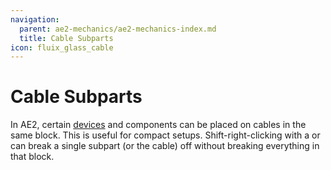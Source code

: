 ```yaml
---
navigation:
  parent: ae2-mechanics/ae2-mechanics-index.md
  title: Cable Subparts
icon: fluix_glass_cable
---
```


# Cable Subparts

<GameScene zoom="4" background="transparent">
  <ImportStructure src="../assets/assemblies/subparts_demonstration.snbt" />
  <IsometricCamera yaw="195" pitch="30" />
</GameScene>

In AE2, certain [devices](devices.md) and components can be placed on cables in the same block. This is useful for compact setups.
Shift-right-clicking with a <ItemLink id="certus_quartz_wrench" /> or <ItemLink id="network_tool" /> can break a single
subpart (or the cable) off without breaking everything in that block.
